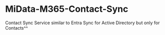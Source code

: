 # MiData-M365-Contact-Sync
Contact Sync Service similar to Entra Sync for Active Directory but only for Contacts^^
